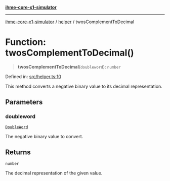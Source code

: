[**ihme-core-x1-simulator**](../../README.md)

***

[ihme-core-x1-simulator](../../modules.md) / [helper](../README.md) / twosComplementToDecimal

# Function: twosComplementToDecimal()

> **twosComplementToDecimal**(`doubleword`): `number`

Defined in: [src/helper.ts:10](https://github.com/ProgrammIt/CPU-Simulator/blob/3f9c46c26c2e1cba2638010869a3cab9b9c737f9/src/helper.ts#L10)

This method converts a negative binary value to its decimal representation.

## Parameters

### doubleword

[`DoubleWord`](../../binary_types/DoubleWord/classes/DoubleWord.md)

The negative binary value to convert.

## Returns

`number`

The decimal representation of the given value.
